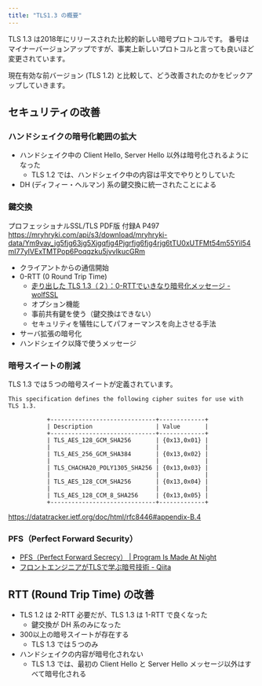 ```yaml
---
title: "TLS1.3 の概要"
---
```


TLS 1.3 は2018年にリリースされた比較的新しい暗号プロトコルです。
番号はマイナーバージョンアップですが、事実上新しいプロトコルと言っても良いほど変更されています。

現在有効な前バージョン (TLS 1.2) と比較して、どう改善されたのかをピックアップしていきます。

## セキュリティの改善

### ハンドシェイクの暗号化範囲の拡大

- ハンドシェイク中の Client Hello, Server Hello 以外は暗号化されるようになった
    - TLS 1.2 では、ハンドシェイク中の内容は平文でやりとりしていた
- DH (ディフィー・ヘルマン) 系の鍵交換に統一されたことによる

### 鍵交換

プロフェッショナルSSL/TLS PDF版 付録A P497
https://mryhryki.com/api/s3/download/mryhryki-data/Ym9vay_jg5fjg63jg5Xjgqfjg4Pjgrfjg6fjg4rjg6tTU0xUTFMt54m55Yil54mI77yIVExTMTPop6Poqqzku5jvvIkucGRm

- クライアントからの通信開始
- 0-RTT (0 Round Trip Time)
  - [走り出した TLS 1.3（２）：0-RTTでいきなり暗号化メッセージ - wolfSSL](https://www.wolfssl.jp/wolfblog/2018/10/22/0-rtt/)
  - オプション機能
  - 事前共有鍵を使う（鍵交換はできない）
  - セキュリティを犠牲にしてパフォーマンスを向上させる手法
- サーバ拡張の暗号化
- ハンドシェイク以降で使うメッセージ

### 暗号スイートの削減

TLS 1.3 では５つの暗号スイートが定義されています。

```
This specification defines the following cipher suites for use with TLS 1.3.

           +------------------------------+-------------+
           | Description                  | Value       |
           +------------------------------+-------------+
           | TLS_AES_128_GCM_SHA256       | {0x13,0x01} |
           |                              |             |
           | TLS_AES_256_GCM_SHA384       | {0x13,0x02} |
           |                              |             |
           | TLS_CHACHA20_POLY1305_SHA256 | {0x13,0x03} |
           |                              |             |
           | TLS_AES_128_CCM_SHA256       | {0x13,0x04} |
           |                              |             |
           | TLS_AES_128_CCM_8_SHA256     | {0x13,0x05} |
           +------------------------------+-------------+
```

https://datatracker.ietf.org/doc/html/rfc8446#appendix-B.4

### PFS（Perfect Forward Security）

- [PFS（Perfect Forward Secrecy） | Program Is Made At Night](https://kimh.github.io/blog/jp/security/understanding-pfs-jp/)
- [フロントエンジニアがTLSで学ぶ暗号技術 - Qiita](https://qiita.com/shun_takagi/items/eb46e0c1f0bb512fa04d)

## RTT (Round Trip Time) の改善

- TLS 1.2 は 2-RTT 必要だが、TLS 1.3 は 1-RTT で良くなった
  - 鍵交換が DH 系のみになった
- 300以上の暗号スイートが存在する
  - TLS 1.3 では５つのみ
- ハンドシェイクの内容が暗号化されない
  - TLS 1.3 では、最初の Client Hello と Server Hello メッセージ以外はすべて暗号化される



